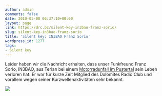 ```yaml
---
author: admin
comments: false
date: 2010-05-08 06:37:10+00:00
layout: page
link: https://drc.bz/silent-key-in3bao-franz-sorio/
slug: silent-key-in3bao-franz-sorio
title: 'Silent key: IN3BAO Franz Sorio'
wordpress_id: 1277
tags:
- Silent key
---
```


Leider haben wir die Nachricht erhalten, dass unser Funkfreund Franz Sorio, IN3BAO, aus Terlan bei einem [Motorradunfall im Pustertal](http://www.stol.it/Artikel/Chronik-im-Ueberblick/Lokal/Pustertal-52-Jaehriger-toedlich-verunglueckt) sein Leben verloren hat. Er war für kurze Zeit Mitglied des Dolomites Radio Club und vorallem wegen seiner Kurzwellenaktivitäten sehr bekannt.


![](https://drc.bz/wp-content/uploads/2010/05/s_9b78120b991.jpg)
